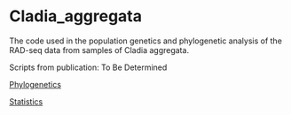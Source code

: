 # Cladia_aggregata
The code used in the population genetics and phylogenetic analysis of the RAD-seq data from samples of Cladia aggregata.

Scripts from publication: To Be Determined

[Phylogenetics](./Phylogenetics)

[Statistics](./Statistics)
